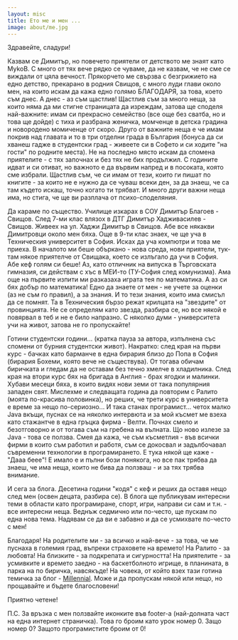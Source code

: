 ```yaml
---
layout: misc
title: Ето ме и мен ...
image: about/me.jpg
---
```


Здравейте, сладури!

Казвам се Димитър, но повечето приятели от детството ме знаят като MykoB. С много от тях вече рядко се чуваме, да не казвам, че не сме се виждали от цяла вечност. Прякорчето ме свързва с безгрижието на едно детство, прекарано в родния Свищов, с много луди глави около мен, на които искам да кажа едно голямо БЛАГОДАРЯ, за това, което съм днес. А днес - аз съм щастлив! Щастлив съм за много неща, за които няма да ми стигне страницата да изреждам, затова ще споделя най-важните: имам си прекрасно семейство (все още без сватба, но и това ще дойде) с тиха и разбрана женичка, момченце в детска градина и новородено момиченце от скоро. Друго от важните неща е че имам покрив над главата и то в три отделни града в България (бонуса да си хванеш гадже в студентски град - живеете си в Софето и си ходите "на гости" по родните места). Не на последно място искам да спомена приятелите - с тях започнах и без тях не бих продължил. С годините идват и си отиват, но важното е да вървим напред и в посоката, която сме избрали. Щастлив съм, че си имам от тези, които ги пишат по книгите - за които не е нужно да се чуваш всеки ден, за да знаеш, че са там където искаш, точно когато ти трябват. И много други важни неща има, но стига, че ще ви разплача от психо-споделяния.

Да караме по същество. Училище изкарах в СОУ Димитър Благоев - Свищов. След 7-ми клас влязох в ДТГ Димитър Хадживасилев - Свищов. Живеех на ул. Хаджи Димитър в Свищов. Абе все някакви Димитровци около мен бяха. Още в 9-ти клас знаех, че ще уча в Техническия университет в София. Исках да уча компютри и това ме приеха. В началото ми беше объркано - нова среда, нови приятели, тук-там някое приятелче от Свищака, което се излъгало да учи в София. Абе кеф голям си беше! Аз, като отличник на випуска в Търговската гимназия, си действам с хъс в МЕИ-то (ТУ-София след комунизма). Ама още на първите изпити ми разказаха играта тея по математика. А аз си бях добър по математика! Едно да знаете от мен - не учете за оценки (аз не съм го правил), а за знания. И то тези знания, които има смисъл да се помнят. Та в Техническия бързо режат крилцата на "звездите" от провинцията. Не се определям като звезда, разбира се, но все някой е повярвал в теб и не е било напразно. С няколко думи - университета учи на живот, затова не го пропускайте!

Готини студентски години... (кратка пауза за автора, изпълнена със спомени от бурния студентски живот). Накратко: след края на първи курс - бачках като барманче в една бирария близо до Попа в София (бирария Бохеми, която вече не съществува). От тогава обичам биричката и гледам да не оставам без течно хмелче в хладилника. След края на втори курс бях на бригада в Англия - брах ягодки и малинки. Хубави месеци бяха, в които видях нови земи от така популярния западен свят. Мислехме и следващата година да повторим с Ралито (моята по-красива половинка), но реших, че трети курс в университета е време за нещо по-сериозно... И така станах програмист... четох малко Java вкъщи, пуснах се на няколко интервюта и за мой късмет ме взеха като стажантче в една гръцка фирма - Велти. Почнах смело и безотговорно и от тогава съм на гребена на вълната. Що ново излезе за Java - това се ползва. Смея да кажа, че съм късметлия - във всички фирми в които съм работил и работя, съм се докосвал и задълбочавал съвременни технологии в програмирането. Е тука някой ще каже - "Дааа беее"! Е имало е и пълни бози понякога, но все пак трябва да знаеш, че има неща, които не бива да ползваш - и за тях трябва внимание.

И сега за блога. Десетина години "кодя" с кеф и реших да оставя нещо след мен (освен децата, разбира се). В блога ще публикувам интересни теми в области като програмиране, спорт, игри, направи си сам и т.н. - все интересни неща. Веднъж седмично или по-често, ще пускам по една нова тема. Надявам се да ви е забавно и да се усмихвате по-често с мен!

Благодаря! На родителите ми - за всичко и най-вече - за това, че ме пуснаха в големия град, въпреки страховете на времето! На Ралито - за любовта! На близките - за подкрепата и сигурността! На приятелите - за усмивките и времето заедно - на баскетболното игрище, в планината, в парка на по биричка, навсякъде! На човека, от който взех тази готина темичка за блог - [Millennial](https://github.com/LeNPaul/Millennial). Може и да пропускам някой или нещо, но прощавайте и бъдете благословени!

Приятно четене!

П.С. За връзка с мен ползвайте иконките във footer-a (най-долната част на една интернет страничка). Това го броим като урок номер 0. Защо номер 0? Защото програмистите броим от 0!